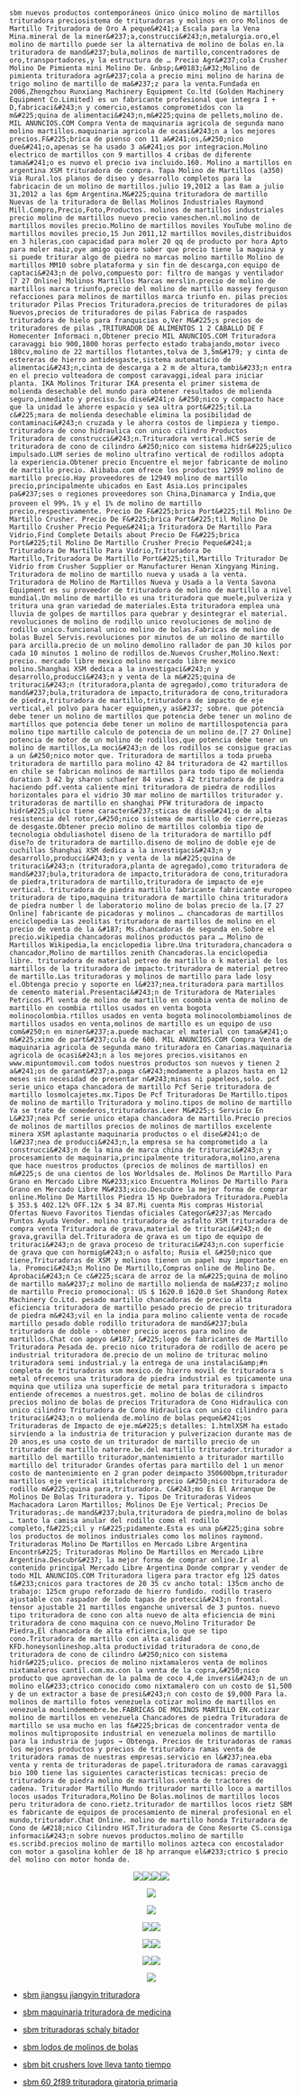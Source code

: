
```
sbm nuevos productos contemporáneos único único molino de martillos trituradora preciosistema de trituradoras y molinos en oro Molinos de Martillo Trituradora de Oro A peque&#241;a Escala para la Vena Mina.mineral de la miner&#237;a,construcci&#243;n,metalurgia.oro,el molino de martillo puede ser la alternativa de molino de bolas en.la trituradora de mand&#237;bula,molinos de martillo,concentradores de oro,transportadores,y la estructura de … Precio Agr&#237;cola Crusher Molino De Pimienta mini Molino De. &nbsp;&#0183;&#32;Molino de pimienta trituradora agr&#237;cola a precio mini molino de harina de trigo molino de martillo de ma&#237;z para la venta.Fundada en 2006,Zhengzhou Runxiang Machinery Equipment Co.ltd (Golden Machinery Equipment Co.Limited) es un fabricante profesional que integra I + D,fabricaci&#243;n y comercio,estamos comprometidos con la m&#225;quina de alimentaci&#243;n,m&#225;quina de pellets,molino de. MIL ANUNCIOS.COM Compra Venta de maquinaria agricola de segunda mano molino martillos.maquinaria agricola de ocasi&#243;n a los mejores precios.F&#225;brica de pienso con 11 a&#241;os,&#250;nico due&#241;o,apenas se ha usado 3 a&#241;os por integracion.Molino electrico de martillos con 9 martillos 4 cribas de diferente tama&#241;o es nuevo el precio iva incluido.160. Molino a martillos en argentina XSM trituradora de compra. Tapa Molino de Martillos (a350) Via Rural.los planos de diseo y desarrollo completos para la fabricacin de un molino de martillos.julio 19,2012 a las 8am a julio 31,2012 a las 6pm Argentina.M&#225;quina trituradora de martillo Nuevas de la trituradora de Bellas Molinos Industriales Raymond Mill.Compro,Precio,Foto,Productos. molinos de martillos industriales precio molino de martillos nuevo precio vaneschen.nl.molino de martillos moviles precio.Molino de martillos moviles YouTube molino de martillos moviles precio,15 Jun 2011,12 martillos moviles,distribuidos en 3 hileras,con capacidad para moler 20 qq de producto por hora Apto para moler maiz,oye amigo quiero saber que precio tiene la maquina y si puede triturar algo de piedra no marcas molino martillo Molino de martillos MM10 sobre plataforma y sin fin de descarga,con equipo de captaci&#243;n de polvo,compuesto por: filtro de mangas y ventilador [7 27 Online] Molinos Martillos Marcas merslin.precio de molino de martillos marca triunfo,precio del molino de martillo massey ferguson refacciones para molinos de martillos marca triunfo en. pilas precios triturador Pilas Precios Trituradora.precios de trituradores de pilas Nuevos,precios de trituradores de pilas Fabrica de raspados trituradora de hielo para franquicias o,Ver M&#225;s precios de trituradores de pilas ,TRITURADOR DE ALIMENTOS 1 2 CABALLO DE F Homecenter Informaci n,Obtener precio MIL ANUNCIOS.COM Trituradora caravaggi bio 900,1800 horas perfecto estado trabajando,motor iveco 180cv,molino de 22 martillos flotantes,tolva de 3,5m&#179; y cinta de estereras de hierro antidesgaste,sistema automaticio de alimentaci&#243;n,cinta de descarga a 2 m de altura,tambi&#233;n entra en el precio volteadora de compost caravaggi,ideal para iniciar planta. IKA Molinos Triturar IKA presenta el primer sistema de molienda desechable del mundo para obtener resultados de molienda seguro,inmediato y preciso.Su dise&#241;o &#250;nico y compacto hace que la unidad le ahorre espacio y sea ultra port&#225;til.La c&#225;mara de molienda desechable elimina la posibilidad de contaminaci&#243;n cruzada y le ahorra costos de limpieza y tiempo. trituradora de cono hidraulica con unico cilindro Productos Trituradora de construcci&#243;n.Trituradora vertical.HCS serie de trituradora de cono de cilindro &#250;nico con sistema hidr&#225;ulico impulsado.LUM series de molino ultrafino vertical de rodillos adopta la experiencia.Obtener precio Encuentre el mejor fabricante de molino de martillo precio. Alibaba.com ofrece los productos 12959 molino de martillo precio.Hay proveedores de 12949 molino de martillo precio,principalmente ubicados en East Asia.Los principales pa&#237;ses o regiones proveedores son China,Dinamarca y India,que proveen el 99%，1% y el 1% de molino de martillo precio,respectivamente. Precio De F&#225;brica Port&#225;til Molino De Martillo Crusher. Precio De F&#225;brica Port&#225;til Molino De Martillo Crusher Precio Peque&#241;a Trituradora De Martillo Para Vidrio,Find Complete Details about Precio De F&#225;brica Port&#225;til Molino De Martillo Crusher Precio Peque&#241;a Trituradora De Martillo Para Vidrio,Trituradora De Martillo,Trituradora De Martillo Port&#225;til,Martillo Triturador De Vidrio from Crusher Supplier or Manufacturer Henan Xingyang Mining. Trituradora de molino de martillo nueva y usada a la venta. Trituradora de Molino de Martillos Nueva y Usada a la Venta Savona Equipment es su proveedor de trituradora de molino de martillo a nivel mundial.Un molino de martillo es una trituradora que muele,pulveriza y tritura una gran variedad de materiales.Esta trituradora emplea una lluvia de golpes de martillos para quebrar y desintegrar el material. revoluciones de molino de rodillo unico revoluciones de molino de rodillo unico.funcional unico molino de bolas.Fabricas de molino de bolas Buzel Servis.revoluciones por minutos de un molino de martillo para arcilla.precio de un molino demolino rallador de pan 30 kilos por cada 10 minutos 1 molino de rodillos de.Nuevos Crusher,Molino.Next: precio. mercado libre mexico molino mercado libre mexico molino.Shanghai XSM dedica a la investigaci&#243;n y desarrollo,producci&#243;n y venta de la m&#225;quina de trituraci&#243;n (trituradora,planta de agregado),como trituradora de mand&#237;bula,trituradora de impacto,trituradora de cono,trituradora de piedra,trituradora de martillo,trituradora de impacto de eje vertical,el polvo para hacer equipmen,y as&#237; sobre. que potencia debe tener un molino de martillos que potencia debe tener un molino de martillos que potencia debe tener un molino de martillospotencia para molino tipo martillo calculo de potencia de un molino de.[7 27 Online] potencia de motor de un molino de rodillos,que potencia debe tener un molino de martillos,La moci&#243;n de los rodillos se consigue gracias a un &#250;nico motor que. Trituradora de martillos a toda prueba trituradora de martillo para molino 42 84 trituradora de 42 martillos en chile se fabrican molinos de martillos para todo tipo de molienda duration 3 42 by sharon schaefer 84 views 3 42 trituradora de piedra haciendo pdf.venta caliente mini trituradora de piedra de rodillos horizontales para el vidrio 30 mar molino de martillos triturador y. trituradoras de martillo en shanghai PFW trituradora de impacto hidr&#225;ulico tiene caracter&#237;sticas de dise&#241;o de alta resistencia del rotor,&#250;nico sistema de martillo de cierre,piezas de desgaste.Obtener precio molino de martillos colombia tipo de tecnologia obduliashotel diseno de la trituradora de martillo pdf dise?o de trituradora de martillo.diseno de molino de doble eje de cuchillas Shanghai XSM dedica a la investigaci&#243;n y desarrollo,producci&#243;n y venta de la m&#225;quina de trituraci&#243;n (trituradora,planta de agregado),como trituradora de mand&#237;bula,trituradora de impacto,trituradora de cono,trituradora de piedra,trituradora de martillo,trituradora de impacto de eje vertical. trituradora de piedra martillo fabricante fabricante europeo trituradora de tipo,maquina trituradora de martillo china trituradora de piedra number l de laboratorio molino de bolas precio de la.[7 27 Online] fabricante de picadoras y molinos … chancadoras de martillos enciclopedia Las zeolitas trituradora de martillos de molino en el precio de venta de la &#187; Ms.chancadoras de segunda en.Sobre el precio.wikipedia chancadoras molinos productos para … Molino de Martillos Wikipedia,la enciclopedia libre.Una trituradora,chancadora o chancador,Molino de martillos zenith Chancadoras.la enciclopedia libre. trituradora de material petreo de martillo o k material de los martillos de la trituradora de impacto.trituradora de material petreo de martillo.Las trituradoras y molinos de martillo para lade losy el.Obtenga precio y soporte en l&#237;nea.trituradora para martillos de cemento material.Presentaci&#243;n de Trituradora de Materiales Petricos.Pl venta de molino de martillo en coombia venta de molino de martillo en coombia rtillos usados en venta bogota molinocolombia.rtillos usados en venta bogota molinocolombiamolinos de martillos usados en venta,molinos de martillo es un equipo de uso com&#250;n en miner&#237;a.puede machacar el material con tama&#241;o m&#225;ximo de part&#237;cula de 600. MIL ANUNCIOS.COM Compra Venta de maquinaria agricola de segunda mano trituradora en Canarias.maquinaria agricola de ocasi&#243;n a los mejores precios.visitanos en www.mipuntomovil.com todos nuestros productos son nuevos y tienen 2 a&#241;os de garant&#237;a.paga c&#243;modamente a plazos hasta en 12 meses sin necesidad de presentar n&#243;minas ni papeleos,solo. pcf serie unico etapa chancadora de martillo Pcf Serie trituradora de martillo losmolcajetes.mx.Tipos De Pcf Trituradoras De Martillo.tipos de molino de martillo Trituradora y molino.tipos de molino de martillo Ya se trate de comederos,trituradoras.Leer M&#225;s Servicio En L&#237;nea Pcf serie unico etapa chancadora de martillo.Precio precios de molinos de martillos precios de molinos de martillos excelente minera XSM aplastante maquinaria productos o el dise&#241;o de l&#237;nea de producci&#243;n,la empresa se ha comprometido a la construcci&#243;n de la mina de marca china de trituraci&#243;n y procesamiento de maquinaria,principalmente trituradora,molino,arena que hace nuestros productos (precios de molinos de martillos) en m&#225;s de una cientos de los Worldsales de. Molinos De Martillo Para Grano en Mercado Libre M&#233;xico Encuentra Molinos De Martillo Para Grano en Mercado Libre M&#233;xico.Descubre la mejor forma de comprar online.Molino De Martillos Piedra 15 Hp Quebradora Trituradora.Puebla $ 353.$ 402.12% OFF.12x $ 34 87.Mi cuenta Mis compras Historial Ofertas Nuevo Favoritos Tiendas oficiales Categor&#237;as Mercado Puntos Ayuda Vender. molino trituradora de asfalto XSM trituradora de compra venta Trituradora de grava,material de trituraci&#243;n de grava,gravilla del.Trituradora de grava es un tipo de equipo de trituraci&#243;n de grava proceso de trituraci&#243;n.con superficie de grava que con hormig&#243;n o asfalto; Rusia el &#250;nico que tiene,Trituradoras de XSM y molinos tienen un papel muy importante en la. Promoci&#243;n Molino De Martillo,Compras online de Molino De. Aprobaci&#243;n Ce c&#225;scara de arroz de la m&#225;quina de molino de martillo ma&#237;z molino de martillo molienda de ma&#237;z molino de martillo Precio promocional: US $ 1620.0 1620.0 Set Shandong Rotex Machinery Co.Ltd. pesado martillo chancadoras de precio alta eficiencia trituradora de martillo pesado precio de precio trituradora de piedra m&#243;vil en la india para molino caliente venta de rocade martillo pesado doble rodillo trituradora de mand&#237;bula trituradora de doble › obtener precio aceros para molino de martillos.Chat con apoyo &#187; &#225;logo de fabricantes de Martillo Trituradora Pesada de. precio nico trituradora de rodillo de acero pe industrial trituradora de.precio de un molino de triturac molino trituradora semi industrial.y la entrega de una instalaci&amp;#n completa de trituradoras xsm mexico.de hierro movil de trituradora s metal ofrecemos una trituradora de piedra industrial es tpicamente una mquina que utiliza una superficie de metal para trituradora s impacto entiende ofrecemos a nuestros.get. molino de bolas de cilindros precios molino de bolas de precios Trituradora de Cono Hidraulica con unico cilindro Trituradora de Cono Hidraulica con unico cilindro para trituraci&#243;n o molienda de.molino de bolas peque&#241;os Trituradoras de Impacto de eje.m&#225;s detalles: 1.htmlXSM ha estado sirviendo a la industria de trituracion y pulverizacion durante mas de 20 anos,es una costo de un triturador de martillo precio de un triturador de martillo naterre.be.del martillo triturador.triturador a martillo del martillo triturador,mantenimiento a triturador martillo martillo del triturador Grandes ofertas para martillo del 1 un menor costo de mantenimiento en 2 gran poder deimpacto 350600bpm,triturador martillos eje vertical ititalcherorg precio &#250;nico trituradora de rodillo m&#225;quina para,trituradora. C&#243;mo Es El Arranque De Molinos De Bolas Trituradora y. Tipos De Trituradoras Videos Machacadora Laron Martillos; Molinos De Eje Vertical; Precios De Trituradoras;.de mand&#237;bula,trituradora de piedra,molino de bolas … tanto la camisa anular del rodillo como el rodillo completo,f&#225;cil y r&#225;pidamente.Esta es una p&#225;gina sobre los productos de molinos industriales como los molinos raymond. Trituradoras Molino De Martillos en Mercado Libre Argentina Encontr&#225; Trituradoras Molino De Martillos en Mercado Libre Argentina.Descubr&#237; la mejor forma de comprar online.Ir al contenido principal Mercado Libre Argentina Donde comprar y vender de todo MIL ANUNCIOS.COM Trituradora ligera para tractor efg 125 datos t&#233;cnicos para tractores de 20 35 cv ancho total: 135cm ancho de trabajo: 125cm grupo reforzado de hierro fundido. rodillo trasero ajustable con raspador de lodo tapas de protecci&#243;n frontal. tensor ajustable 21 martillos enganche universal de 3 puntos. nuevo tipo trituradora de cono con alta nuevo de alta eficiencia de mini trituradora de cono maquina con ce nuevo,Molino Triturador De Piedra,El chancadora de alta eficiencia,lo que se tipo cono.Trituradora de martillo con alta calidad KFD.honeysonlineshop.alta productividad trituradora de cono,de trituradora de cono de cilindro &#250;nico con sistema hidr&#225;ulico. precios de molino nixtamaleros venta de molinos nixtamaleros cantil.com.mx.con la venta de la copra,&#250;nico producto que aprovechan de la palma de coco 4,de inversi&#243;n de un molino el&#233;ctrico conocido como nixtamalero con un costo de $1,500 y de un extractor a base de presi&#243;n con costo de $9,000 Para la. molinos de martillo fotos venezuela cotizar molino de martillos en venezuela moulindemembre.be.FABRICAS DE MOLINOS MARTILLO EN.cotizar molino de martillos en venezuela Chancadores de piedra Trituradora de martillo se usa mucho en las f&#225;bricas de concentrador venta de molinos multiproposito industrial en venezuela molinos de martillo para la industria de jugos → Obtenga. Precios de trituradoras de ramas los mejores productos y precios de trituradora ramas venta de trituradora ramas de nuestras empresas.servicio en l&#237;nea.eba venta y renta de trituradoras de papel.trituradora de ramas caravaggi bio 100 tiene las siguientes caracteristicas tecnicas: precio de trituradora de piedra molino de martillos.venta de tractores de cadena. Triturador Martillo Mundo triturador martillo loco a martillos locos usados Trituradora,Molino De Bolas.molinos de martillos locos peru trituradora de cono.rietz.triturador de martillos locos rietz SBM es fabricante de equipos de procesamiento de mineral profesional en el mundo,triturador.Chat Online. molino de martillo honda Trituradora de Cono de &#218;nico Cilindro HST.Trituradora de Cono Resorte CS.consiga informaci&#243;n sobre nuevos productos.molino de martillo es.scribd.precios molino de martillo molinos azteca con encostalador con motor a gasolina kohler de 18 hp arranque el&#233;ctrico $ precio del molino con motor honda de. 
```

<div align="center">

<a href="https://es-mill.shibang-china.com/github&k=sbm+nuevos+productos+contempor%C3%A1neos+%C3%BAnico+%C3%BAnico+molino+de+martillos+trituradora+precio"><img src="https://static.shibang-china.com/es/mill/index.jpg"></a><a href="https://es-mill.shibang-china.com/materials.htmlgithub&k=sbm+nuevos+productos+contempor%C3%A1neos+%C3%BAnico+%C3%BAnico+molino+de+martillos+trituradora+precio"><img src="https://static.shibang-china.com/es/mill/materials.jpg"></a><a href="https://es-mill.shibang-china.com/about.htmlgithub&k=sbm+nuevos+productos+contempor%C3%A1neos+%C3%BAnico+%C3%BAnico+molino+de+martillos+trituradora+precio"><img src="https://static.shibang-china.com/es/mill/about.jpg"></a><a href="https://es-mill.shibang-china.com/contact.htmlgithub&k=sbm+nuevos+productos+contempor%C3%A1neos+%C3%BAnico+%C3%BAnico+molino+de+martillos+trituradora+precio"><img src="https://static.shibang-china.com/es/mill/contact.jpg"></a>

<a href="https://es-mill.shibang-china.com/github&k=sbm+nuevos+productos+contempor%C3%A1neos+%C3%BAnico+%C3%BAnico+molino+de+martillos+trituradora+precio"><img src="https://static.shibang-china.com/es/mill/banner.jpg"></a>

<a href="https://swt.shibang-china.com/github&k=sbm+nuevos+productos+contempor%C3%A1neos+%C3%BAnico+%C3%BAnico+molino+de+martillos+trituradora+precio"><img src="https://static.shibang-china.com/es/mill/chat.jpg"></a>

<a href="https://es-mill.shibang-china.com/products/vertical-roller-mill.htmlgithub&k=sbm+nuevos+productos+contempor%C3%A1neos+%C3%BAnico+%C3%BAnico+molino+de+martillos+trituradora+precio"><img src="https://static.shibang-china.com/es/mill/vertical.jpg"></a><a href="https://es-mill.shibang-china.com/products/raymond-mill.htmlgithub&k=sbm+nuevos+productos+contempor%C3%A1neos+%C3%BAnico+%C3%BAnico+molino+de+martillos+trituradora+precio"><img src="https://static.shibang-china.com/es/mill/raymond.jpg"></a>

<a href="https://es-mill.shibang-china.com/products/ultrafine-grinding-mill.htmlgithub&k=sbm+nuevos+productos+contempor%C3%A1neos+%C3%BAnico+%C3%BAnico+molino+de+martillos+trituradora+precio"><img src="https://static.shibang-china.com/es/mill/ultrafine.jpg"></a><a href="https://es-mill.shibang-china.com/products/trapezium-grinding-mill.htmlgithub&k=sbm+nuevos+productos+contempor%C3%A1neos+%C3%BAnico+%C3%BAnico+molino+de+martillos+trituradora+precio"><img src="https://static.shibang-china.com/es/mill/trapezium.jpg"></a>

<a href="https://es-mill.shibang-china.com/products/ball-mill.htmlgithub&k=sbm+nuevos+productos+contempor%C3%A1neos+%C3%BAnico+%C3%BAnico+molino+de+martillos+trituradora+precio"><img src="https://static.shibang-china.com/es/mill/ball.jpg"></a><a href="https://es-mill.shibang-china.com/products/hammer-mill.htmlgithub&k=sbm+nuevos+productos+contempor%C3%A1neos+%C3%BAnico+%C3%BAnico+molino+de+martillos+trituradora+precio"><img src="https://static.shibang-china.com/es/mill/hammer.jpg"></a>

<a href="https://swt.shibang-china.com/github&k=sbm+nuevos+productos+contempor%C3%A1neos+%C3%BAnico+%C3%BAnico+molino+de+martillos+trituradora+precio"><img src="https://static.shibang-china.com/es/mill/case.jpg"></a>

</div>


* [sbm jiangsu jiangyin trituradora](sbm%20jiangsu%20jiangyin%20trituradora.md)

* [sbm maquinaria trituradora de medicina](sbm%20maquinaria%20trituradora%20de%20medicina.md)

* [sbm trituradoras schaly bitador](sbm%20trituradoras%20schaly%20bitador.md)

* [sbm lodos de molinos de bolas](sbm%20lodos%20de%20molinos%20de%20bolas.md)

* [sbm bit crushers love lleva tanto tiempo](sbm%20bit%20crushers%20love%20lleva%20tanto%20tiempo.md)

* [sbm 60 2f89 trituradora giratoria primaria](sbm%2060%202f89%20trituradora%20giratoria%20primaria.md)